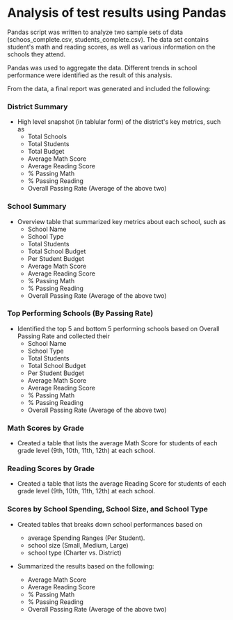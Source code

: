# Analysis of test results using Pandas

Pandas script was written to analyze two sample sets of data (schoos_complete.csv, students_complete.csv). The data set contains student's math and reading scores, as well as various information on the schools they attend. 

Pandas was used to aggregate the data. Different trends in school performance were identified as the result of this analysis. 

From the data, a final report was generated and included the following:

### District Summary

* High level snapshot (in tablular form) of the district's key metrics, such as
  * Total Schools
  * Total Students
  * Total Budget
  * Average Math Score
  * Average Reading Score
  * % Passing Math
  * % Passing Reading
  * Overall Passing Rate (Average of the above two)

### School Summary

* Overview table that summarized key metrics about each school, such as
  * School Name
  * School Type
  * Total Students
  * Total School Budget
  * Per Student Budget
  * Average Math Score
  * Average Reading Score
  * % Passing Math
  * % Passing Reading
  * Overall Passing Rate (Average of the above two)

### Top Performing Schools (By Passing Rate)

* Identified the top 5 and bottom 5 performing schools based on Overall Passing Rate and collected their
  * School Name
  * School Type
  * Total Students
  * Total School Budget
  * Per Student Budget
  * Average Math Score
  * Average Reading Score
  * % Passing Math
  * % Passing Reading
  * Overall Passing Rate (Average of the above two)


### Math Scores by Grade

* Created a table that lists the average Math Score for students of each grade level (9th, 10th, 11th, 12th) at each school.

### Reading Scores by Grade

* Created a table that lists the average Reading Score for students of each grade level (9th, 10th, 11th, 12th) at each school.

### Scores by School Spending, School Size, and School Type

* Created tables that breaks down school performances based on 
  * average Spending Ranges (Per Student). 
  * school size (Small, Medium, Large)
  * school type (Charter vs. District)
  
* Summarized the results based on the following:
  * Average Math Score
  * Average Reading Score
  * % Passing Math
  * % Passing Reading
  * Overall Passing Rate (Average of the above two)
